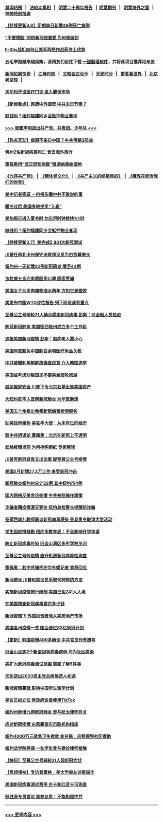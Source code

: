 #### [禁闻热榜](热点新闻.md?=0)  &nbsp;&nbsp;|&nbsp;&nbsp; [法轮功真相](https://github.com/gfw-breaker/truth/blob/master/README.md?=0) &nbsp;&nbsp;|&nbsp;&nbsp; [明慧二十周年报告](https://github.com/gfw-breaker/mh-reports/blob/master/README.md?=0) &nbsp;&nbsp;|&nbsp;&nbsp;[明慧期刊](https://github.com/gfw-breaker/mh-qikan) &nbsp;&nbsp;|&nbsp;&nbsp; [明慧海外之窗](https://github.com/gfw-breaker/mh-news/blob/master/README.md?=0) &nbsp;&nbsp;|&nbsp;&nbsp; [神韵特别报道](https://github.com/gfw-breaker/mh-news/blob/master/shenyun.md?=0)
#### [【持续更新3.8】伊朗单日新增49例死亡病例](../pages/nsc412/n11923562.md?t=03082302) 
#### [“不要摸脸”对防新冠很重要 为何难做到](../pages/nsc412/n11916113.md?t=03082302) 
#### [F-35s战机如何让美军两栖作战获海上优势](../pages/nsc412/n11896520.md?t=03082302) 
#### 五毛举报越来越频繁，请网友们前往下载 [一键翻墙软件](https://github.com/gfw-breaker/ssr-accounts)，并将此项目推荐给亲友
#### [新闻拍案惊奇](https://github.com/gfw-breaker/banned-news/blob/master/pages/link4.md) &nbsp;&nbsp;|&nbsp;&nbsp; [江峰时刻](https://github.com/gfw-breaker/banned-news/blob/master/pages/link4.md) &nbsp;&nbsp;|&nbsp;&nbsp; [文昭谈古论今](https://github.com/gfw-breaker/banned-news/blob/master/pages/link4.md) &nbsp;&nbsp;|&nbsp;&nbsp; [天亮时分](https://github.com/gfw-breaker/banned-news/blob/master/pages/link4.md) &nbsp;&nbsp;|&nbsp;&nbsp; [萧茗看世界](https://github.com/gfw-breaker/banned-news/blob/master/pages/link4.md) &nbsp;&nbsp;|&nbsp;&nbsp; [北京老茶馆](https://github.com/gfw-breaker/banned-news/blob/master/pages/link4.md) &nbsp;&nbsp;|&nbsp;&nbsp; 
#### [沃尔玛开设医疗门诊 进入健保市场](../pages/nsc412/n11923534.md?t=03082302) 
#### [【新闻看点】连遭中外谴责 中共末日节奏？](../pages/nsc412/n11923402.md?t=03082302) 
#### [缺钱用？纽约福建同乡会抵押物业套现](../pages/nsc412/n11923090.md?t=03082302) 
#### [>>> 我要声明退出共产党、共青团、少年队 <<<](https://github.com/begood0513/goodnews/blob/master/quit/letter.md) 
#### [【热点互动】病源不来自中国？中共甩锅3部曲](../pages/nsc412/n11923404.md?t=03082302) 
#### [佛州2名新冠病患死亡 曾去海外旅行](../pages/nsc412/n11923309.md?t=03082302) 
#### [蓬佩奥用“武汉冠状病毒”强调病毒始源地](../pages/nsc412/n11923252.md?t=03082302) 
#### [《九评共产党》](https://github.com/begood0513/9ping.md/blob/master/README.md) &nbsp;|&nbsp; [《解体党文化》](../../../../jtdwh.md/blob/master/README.md)  &nbsp;|&nbsp; [《共产主义的终极目的》](../../../../gczydzjmd.md/blob/master/README.md) &nbsp;|&nbsp; [《魔鬼在统治我们的世界》](../../../../mgztzwmdsj.md/blob/master/README.md) 
#### [美中记者签证 一份报告曝中共不敢说的事](../pages/nsc412/n11923242.md?t=03082302) 
#### [暖冬过后 美国多地提早“入春”](../pages/nsc412/n11923232.md?t=03082302) 
#### [美加周日进入夏令时 勿忘将时钟拨快1小时](../pages/nsc412/n11923222.md?t=03082302) 
#### [缺钱用？纽约福建同乡会抵押物业套现](../pages/nsc412/n11921870.md?t=03082302) 
#### [【持续更新3.7】美完成5,861次新冠测试](../pages/nsc412/n11921647.md?t=03082302) 
#### [川普任命北卡州保守派联邦议员为白宫幕僚长](../pages/nsc412/n11922507.md?t=03082302) 
#### [纽约州一天新增22例新冠确诊  增至44例](../pages/nsc412/n11922043.md?t=03082302) 
#### [法拉盛五金店卖假医用口罩  顾客受骗](../pages/nsc412/n11922036.md?t=03082302) 
#### [美国女子为多肉植物浇水两年 方知它是塑胶](../pages/nsc412/n11921742.md?t=03082302) 
#### [美发布中国WTO评估报告 列下阶段谈判重点](../pages/nsc412/n11921572.md?t=03082302) 
#### [至尊公主号邮轮21人确诊感染新冠病毒   彭斯：对全船人员检疫](../pages/nsc412/n11921909.md?t=03082302) 
#### [防范新冠肺炎 美国密西根州成立多个工作组](../pages/nsc412/n11921740.md?t=03082302) 
#### [通报美国新冠疫情 彭斯：患病老人需小心](../pages/nsc412/n11921714.md?t=03082302) 
#### [美国同意豁免中国制百余项医疗用品关税](../pages/nsc412/n11921400.md?t=03082302) 
#### [中共被曝利用朝鲜族操盘民意 介入韩国选举](../pages/nsc412/n11921006.md?t=03082302) 
#### [美国或考虑劝阻国民不要乘坐邮轮旅游](../pages/nsc412/n11921247.md?t=03082302) 
#### [威胁国家安全 川普下令北京石基出售美国资产](../pages/nsc412/n11921036.md?t=03082302) 
#### [大纽约区华人首例新冠肺炎  为华医助理](../pages/nsc412/n11921110.md?t=03082302) 
#### [美国五个州推出免费新冠病毒检测服务](../pages/nsc412/n11921001.md?t=03082302) 
#### [助美政府撤侨 美驻华大使：从未有过的经历](../pages/nsc412/n11920832.md?t=03082302) 
#### [驳中共阴谋论 蓬佩奥：北京在新冠上不透明](../pages/nsc412/n11920846.md?t=03082302) 
#### [武肺疫情当前 为何抢购厕纸 专家解读](../pages/nsc412/n11920844.md?t=03082302) 
#### [川普签新冠紧急支出法案 提至尊公主号疫情](../pages/nsc412/n11920654.md?t=03082302) 
#### [美国2月新增27.3万工作 未受新冠冲击](../pages/nsc412/n11920460.md?t=03082302) 
#### [新冠肺炎纽约州总计22例  其中纽约市4例](../pages/nsc412/n11919291.md?t=03082302) 
#### [国内网络反美言论突增 中共被批操作舆情](../pages/nsc412/n11919024.md?t=03082302) 
#### [诈骗者藉疫情漫天要价  纽约总检察长提醒防诈骗](../pages/nsc412/n11919284.md?t=03082302) 
#### [圣荷西幼儿教师确诊新冠病毒感染  圣县责令取消大型活动](../pages/nsc412/n11919383.md?t=03082302) 
#### [学生因疫情缺勤  纽约市教育局：不会影响升学申请](../pages/nsc412/n11919278.md?t=03082302) 
#### [防止新冠病毒传染   旧金山湾区多所学校关闭](../pages/nsc412/n11919366.md?t=03082302) 
#### [至尊公主号传疫情  直升机送新冠病毒检测盒](../pages/nsc412/n11919347.md?t=03082302) 
#### [蓬佩奥：若中共骚扰在华外媒记者 美将回应](../pages/nsc412/n11918836.md?t=03082302) 
#### [新冠肺炎 川普和美议员采取何种预防方法](../pages/nsc412/n11918395.md?t=03082302) 
#### [实施新冠疫情旅行限制 美国已拒241人入境](../pages/nsc412/n11918515.md?t=03082302) 
#### [在美国筛查新冠病毒要花多少钱](../pages/nsc412/n11918422.md?t=03082302) 
#### [新冠疫情下 外国投资者涌入美房地产市场](../pages/nsc412/n11918415.md?t=03082302) 
#### [美国各州疫情一览 国会通过83亿新冠计划](../pages/nsc412/n11918191.md?t=03082302) 
#### [【更新】韩国夜增400多确诊 中共官员作秀遭骂](../pages/nsc412/n11890652.md?t=03082302) 
#### [旧金山证实2个新型冠状病毒病例 均为社区感染](../pages/nsc412/n11918219.md?t=03082302) 
#### [美扩大新冠病毒测试范围 需要了解6件事](../pages/nsc412/n11917886.md?t=03082302) 
#### [沃伦退出2020民主党总统候选人初选](../pages/nsc412/n11917882.md?t=03082302) 
#### [新冠疫情蔓延 影响中国学生留学计划](../pages/nsc412/n11917952.md?t=03082302) 
#### [美议员拟立法 禁政府设备使用TikTok](../pages/nsc412/n11917577.md?t=03082302) 
#### [纽约州新增九例新冠肺炎 皆与犹太律师有关](../pages/nsc412/n11916367.md?t=03082302) 
#### [应对新冠疫情 白思豪宣布市政机构措施](../pages/nsc412/n11916356.md?t=03082302) 
#### [纽约4000万元紧急卫生拨款  金兑锡：应照顾到社区援助](../pages/nsc412/n11916337.md?t=03082302) 
#### [纽约法学院停课  一名学生曾与确诊律师接触](../pages/nsc412/n11916340.md?t=03082302) 
#### [【快讯】至尊公主号邮轮21人现新冠症状](../pages/nsc412/n11915968.md?t=03082302) 
#### [【思想领袖】专访普雷格：美大学被左派极端化](../pages/nsc412/n11811116.md?t=03082302) 
#### [美国新冠病毒测试费用 白卡和红蓝卡可涵盖](../pages/nsc412/n11915595.md?t=03082302) 
#### [驳驻港专员言论 美参议员：不能相信中共](../pages/nsc412/n11915659.md?t=03082302) 

----
#### [ >>> 更早内容 <<< ](../indexes/nsc412-earlier.md)
